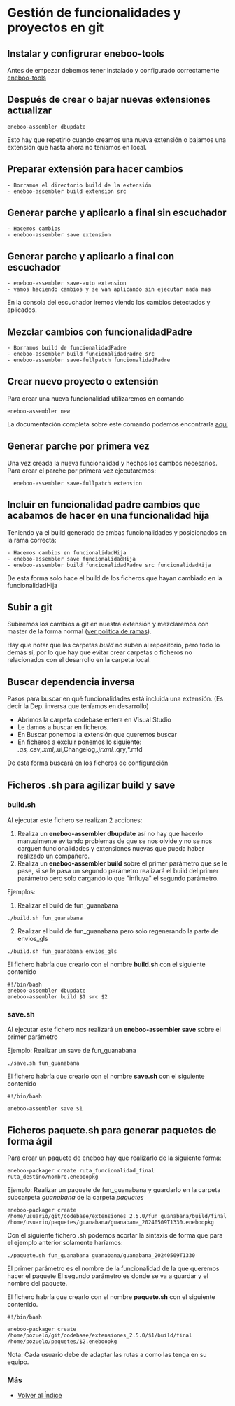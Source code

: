 # Gestión de funcionalidades y proyectos en git

## Instalar y configrurar eneboo-tools

Antes de empezar debemos tener instalado y configurado correctamente [eneboo-tools](./index.md)

## Después de crear o bajar nuevas extensiones actualizar

```
eneboo-assembler dbupdate
```
Esto hay que repetirlo cuando creamos una nueva extensión o bajamos una extensión que hasta ahora no teníamos en local.

## Preparar extensión para hacer cambios
    
    - Borramos el directorio build de la extensión
    - eneboo-assembler build extension src

## Generar parche y aplicarlo a final sin escuchador

    - Hacemos cambios
    - eneboo-assembler save extension

## Generar parche y aplicarlo a final con escuchador

    - eneboo-assembler save-auto extension
    - vamos haciendo cambios y se van aplicando sin ejecutar nada más

En la consola del escuchador iremos viendo los cambios detectados y aplicados.

## Mezclar cambios con funcionalidadPadre

    - Borramos build de funcionalidadPadre
    - eneboo-assembler build funcionalidadPadre src
    - eneboo-assembler save-fullpatch funcionalidadPadre

## Crear nuevo proyecto o extensión

Para crear una nueva funcionalidad utilizaremos en comando
```
eneboo-assembler new
```

La documentación completa sobre este comando podemos encontrarla [aquí](./eneboo-assembler.md)

## Generar parche por primera vez

Una vez creada la nueva funcionalidad y hechos los cambos necesarios. Para crear el parche por primera vez ejecutaremos:
```
  eneboo-assembler save-fullpatch extension
```

## Incluir en funcionalidad padre cambios que acabamos de hacer en una funcionalidad hija

Teniendo ya el build generado de ambas funcionalidades y posicionados en la rama correcta:

    - Hacemos cambios en funcionalidadHija
    - eneboo-assembler save funcionalidadHija
    - eneboo-assembler build funcionalidadPadre src funcionalidadHija

De esta forma solo hace el build de los ficheros que hayan cambiado en la funcionalidadHija

## Subir a git

Subiremos los cambios a git en nuestra extensión y mezclaremos con master de la forma normal ([ver política de ramas](./politicaramas.md)).

Hay que notar que las carpetas _build_ no suben al repositorio, pero todo lo demás sí, por lo que hay que evitar crear carpetas o ficheros no relacionados con el desarrollo en la carpeta local.


## Buscar dependencia inversa

Pasos para buscar en qué funcionalidades está incluida una extensión. (Es decir la Dep. inversa que teníamos en desarrollo)

- Abrimos la carpeta codebase entera en Visual Studio 
- Le damos a buscar en ficheros.
- En Buscar ponemos la extensión que queremos buscar
- En ficheros a excluir ponemos lo siguiente: *.qs,*.csv,*.xml,*.ui,Changelog,*.jrxml,*.qry,*.mtd

De esta forma buscará en los ficheros de configuración

## Ficheros .sh para agilizar build y save

### build.sh

Al ejecutar este fichero se realizan 2 acciones:
1. Realiza un **eneboo-assembler dbupdate**  así no hay que hacerlo manualmente evitando problemas de que se nos olvide y no se nos carguen funcionalidades y extensiones nuevas que pueda haber realizado un compañero.
2. Realiza un **eneboo-assembler build** sobre el primer parámetro que se le pase, si se le pasa un segundo parámetro realizará el build del primer parámetro pero solo cargando lo que "influya" el segundo parámetro.

Ejemplos:
1. Realizar el build de fun_guanabana
```
./build.sh fun_guanabana
```
2. Realizar el build de fun_guanabana pero solo regenerando la parte de envios_gls
```
./build.sh fun_guanabana envios_gls
```



El fichero habría que crearlo con el nombre **build.sh** con el siguiente contenido

```
#!/bin/bash
eneboo-assembler dbupdate
eneboo-assembler build $1 src $2

```
### save.sh

Al ejecutar este fichero nos realizará un **eneboo-assembler save** sobre el primer parámetro

Ejemplo: Realizar un save de fun_guanabana

```
./save.sh fun_guanabana
```

El fichero habría que crearlo con el nombre **save.sh** con el siguiente contenido

```
#!/bin/bash

eneboo-assembler save $1

```

## Ficheros paquete.sh para generar paquetes de forma ágil

Para crear un paquete de eneboo hay que realizarlo de la siguiente forma:

```
eneboo-packager create ruta_funcionalidad_final ruta_destino/nombre.eneboopkg
```

Ejemplo: Realizar un paquete de fun_guanabana y guardarlo en la carpeta subcarpeta *guanabana* de la carpeta *paquetes*

```
eneboo-packager create /home/usuario/git/codebase/extensiones_2.5.0/fun_guanabana/build/final /home/usuario/paquetes/guanabana/guanabana_20240509T1330.eneboopkg
```

Con el siguiente fichero .sh podemos acortar la síntaxis de forma que para el ejemplo anterior solamente haríamos:

```
./paquete.sh fun_guanabana guanabana/guanabana_20240509T1330
```

El primer parámetro es el nombre de la funcionalidad de la que queremos hacer el paquete
El segundo parámetro es donde se va a guardar y el nombre del paquete.

El fichero habría que crearlo con el nombre **paquete.sh** con el siguiente contenido.

```
#!/bin/bash

eneboo-packager create /home/pozuelo/git/codebase/extensiones_2.5.0/$1/build/final /home/pozuelo/paquetes/$2.eneboopkg
```
Nota: Cada usuario debe de adaptar las rutas a como las tenga en su equipo.

### Más

  * [Volver al Índice](./index.md)